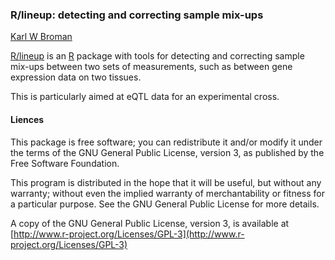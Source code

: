 ### R/lineup: detecting and correcting sample mix-ups

[Karl W Broman](http://www.biostat.wisc.edu/~kbroman)

[R/lineup](http://github.com/kbroman/lineup) is an
[R](http://www.r-project.org) package with tools for detecting and
correcting sample mix-ups between two sets of measurements, such as
between gene expression data on two tissues.

This is particularly aimed at eQTL data for an experimental cross.

#### Liences

This package is free software; you can redistribute it and/or modify it
under the terms of the GNU General Public License, version 3, as
published by the Free Software Foundation.

This program is distributed in the hope that it will be useful, but
without any warranty; without even the implied warranty of
merchantability or fitness for a particular purpose.  See the GNU
General Public License for more details.

A copy of the GNU General Public License, version 3, is available at
[http://www.r-project.org/Licenses/GPL-3](http://www.r-project.org/Licenses/GPL-3)

